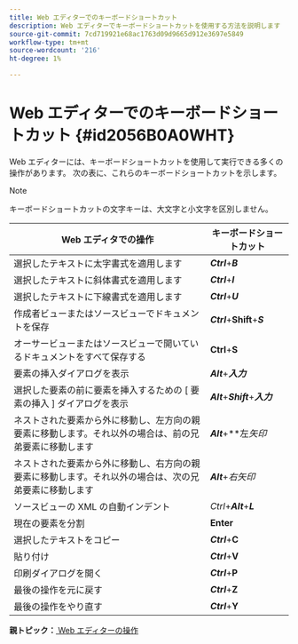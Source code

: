 ```yaml
---
title: Web エディターでのキーボードショートカット
description: Web エディターでキーボードショートカットを使用する方法を説明します
source-git-commit: 7cd719921e68ac1763d09d9665d912e3697e5849
workflow-type: tm+mt
source-wordcount: '216'
ht-degree: 1%

---
```



# Web エディターでのキーボードショートカット {#id2056B0A0WHT}

Web エディターには、キーボードショートカットを使用して実行できる多くの操作があります。 次の表に、これらのキーボードショートカットを示します。

>[!NOTE]
>
> キーボードショートカットの文字キーは、大文字と小文字を区別しません。

| Web エディタでの操作 | キーボードショートカット |
|-----------------------|-----------------|
| 選択したテキストに太字書式を適用します | ***Ctrl***+***B*** |
| 選択したテキストに斜体書式を適用します | ***Ctrl***+***I*** |
| 選択したテキストに下線書式を適用します | ***Ctrl***+***U*** |
| 作成者ビューまたはソースビューでドキュメントを保存 | ***Ctrl***+**Shift**+***S*** |
| オーサービューまたはソースビューで開いているドキュメントをすべて保存する | **Ctrl**+**S** |
| 要素の挿入ダイアログを表示 | ***Alt***+***入力*** |
| 選択した要素の前に要素を挿入するための [ 要素の挿入 ] ダイアログを表示 | ***Alt***+***Shift***+***入力*** |
| ネストされた要素から外に移動し、左方向の親要素に移動します。それ以外の場合は、前の兄弟要素に移動します | ***Alt***+**左&#x200B;*矢印* |
| ネストされた要素から外に移動し、右方向の親要素に移動します。それ以外の場合は、次の兄弟要素に移動します | ***Alt***+*右矢印* |
| ソースビューの XML の自動インデント | *Ctrl*+***Alt***+***L*** |
| 現在の要素を分割 | **Enter** |
| 選択したテキストをコピー | ***Ctrl***+**C** |
| 貼り付け | ***Ctrl***+**V** |
| 印刷ダイアログを開く | ***Ctrl***+**P** |
| 最後の操作を元に戻す | ***Ctrl***+**Z** |
| 最後の操作をやり直す | ***Ctrl***+**Y** |

**親トピック：**[ Web エディターの操作](web-editor.md)

